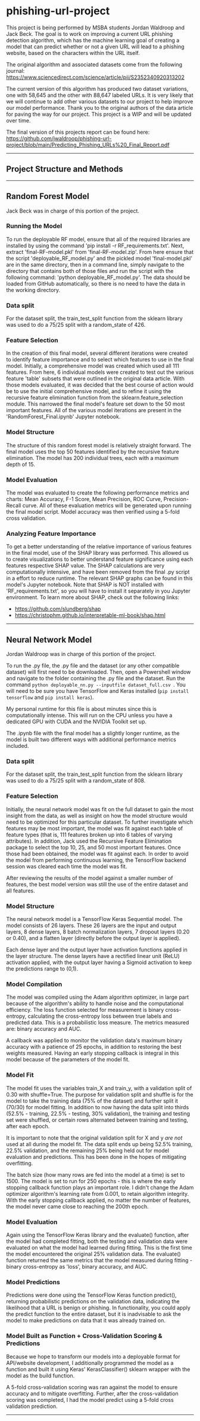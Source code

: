 # phishing-url-project
This project is being performed by MSBA students Jordan Waldroop and Jack Beck.
The goal is to work on improving a current URL phishing detection algorithm, which has the machine learning goal of creating a model that can predict whether or not a given URL will lead to a phishing website, based on the characters within the URL itself.

The original algorithm and associated datasets come from the following journal: https://www.sciencedirect.com/science/article/pii/S2352340920313202

The current version of this algorithm has produced two dataset variations, one with 58,645 and the other with 88,647 labeled URLs.
It is very likely that we will continue to add other various datasets to our project to help improve our model performance.
Thank you to the original authors of the data article for paving the way for our project.
This project is a WIP and will be updated over time.  

The final version of this projects report can be found here: https://github.com/jwaldroop/phishing-url-project/blob/main/Predicting_Phishing_URLs%20_Final_Report.pdf

---

## Project Structure and Methods

---

## Random Forest Model

Jack Beck was in charge of this portion of the project.

### Running the Model
To run the deployable RF model, ensure that all of the required libraries are installed by using the command 'pip install -r RF_requirements.txt'. Next, extract 'final-RF-model.pkl' from 'final-RF-model.zip'. From here ensure that the script 'deployable_RF_model.py' and the pickled model 'final-model.pkl' are in the same directory, then in a command line, simply navigate to the directory that contains both of those files and run the script with the following command: 'python deployable_RF_model.py'. The data should be loaded from GitHub automatically, so there is no need to have the data in the working directory.

### Data split
For the dataset split, the train_test_split function from the sklearn library was used to do a 75/25 split with a random_state of 426.

### Feature Selection
In the creation of this final model, several different iterations were created to identify feature importance and to select which features to use in the final model. Initially, a comprehensive model was created which used all 111 features. From here, 6 individual models were created to test out the various feature 'table' subsets that were outlined in the original data article. With those models evaluated, it was decided that the best course of action would be to use the initial comprehensive model, and to refine it using the recursive feature elimination function from the sklearn.feature_selection module. This narrowed the final model's feature set down to the 50 most important features. All of the various model iterations are present in the 'RandomForest_Final.ipynb' Jupyter notebook.

### Model Structure
The structure of this random forest model is relatively straight forward. The final model uses the top 50 features identified by the recursive feature elimination. The model has 200 individual trees, each with a maximum depth of 15.

### Model Evaluation
The model was evaluated to create the following performance metrics and charts: Mean Accuracy, F-1 Score, Mean Precision, ROC Curve, Precision-Recall curve. All of these evaluation metrics will be generated upon running the final model script. Model accuracy was then verified using a 5-fold cross validation.

### Analyzing Feature Importance
To get a better understanding of the relative importance of various features in the final model, use of the SHAP library was performed. This allowed us to create visualizations to better understand feature significance using each features respective SHAP value. The SHAP calculations are very computationally intensive, and have been removed from the final .py script in a effort to reduce runtime. The relevant SHAP graphs can be found in this model's Jupyter notebook. Note that SHAP is NOT installed with 'RF_requirements.txt', so you will have to install it separately in you Jupyter environment. To learn more about SHAP, check out the following links:
- https://github.com/slundberg/shap
- https://christophm.github.io/interpretable-ml-book/shap.html

---

## Neural Network Model

Jordan Waldroop was in charge of this portion of the project.


To run the .py file, the .py file and the dataset (or any other compatible dataset) will first need to be downloaded. Then, open a Powershell window and navigate to the folder containing the .py file and the dataset. Run the command ```python deployable_nn.py --inputfile dataset_full.csv ```. You will need to be sure you have TensorFlow and Keras installed (```pip install tensorflow``` and ```pip install keras```).

My personal runtime for this file is about  minutes since this is computationally intense. This will run on the CPU unless you have a dedicated GPU with CUDA and the NVIDIA Toolkit set up.

The .ipynb file with the final model has a slightly longer runtime, as the model is built two different ways with additional performance metrics included.

### Data split
For the dataset split, the train_test_split function from the sklearn library was used to do a 75/25 split with a random_state of 808.

### Feature Selection
Initially, the neural network model was fit on the full dataset to gain the most insight from the data, as well as insight on how the model structure would need to be optimized for this particular dataset. To further investigate which features may be most important, the model was fit against each table of feature types (that is, 111 features broken up into 6 tables of varying attributes). In addition, Jack used the Recursive Feature Elimination package to select the top 10, 25, and 50 most important features. Once those had been obtained, the model was fit against each. In order to avoid the model from performing continuous learning, the TensorFlow backend session was cleared each time the model was fit.

After reviewing the results of the model against a smaller number of features, the best model version was still the use of the entire dataset and all features.

### Model Structure
The neural network model is a TensorFlow Keras Sequential model. The model consists of 26 layers. These 26 layers are the input and output layers, 8 dense layers, 8 batch normalization layers, 7 dropout layers (0.20 or 0.40), and a flatten layer (directly before the output layer is applied).

Each dense layer and the output layer have activation functions applied in the layer structure. The dense layers have a rectified linear unit (ReLU) activation applied, with the output layer having a Sigmoid activation to keep the predictions range to (0,1).


### Model Compilation
The model was compiled using the Adam algorithm optimizer, in large part because of the algorithm's ability to handle noise and the computational efficiency. The loss function selected for measurement is binary cross-entropy, calculating the cross-entropy loss between true labels and predicted data. This is a probabilistic loss measure. The metrics measured are: binary accuracy and AUC.

A callback was applied to monitor the validation data's maximum binary accuracy with a patience of 25 epochs, in addition to restoring the best weights measured. Having an early stopping callback is integral in this model because of the parameters of the model fit.

### Model Fit
The model fit uses the variables train_X and train_y, with a validation split of 0.30 with shuffle=True. The purpose for validation split and shuffle is for the model to take the training data (75% of the dataset) and further split it (70/30) for model fitting. In addition to now having the data split into thirds (52.5% - training, 22.5% - testing, 30% validation), the training and testing set were shuffled, or certain rows alternated between training and testing, after each epoch.

It is important to note that the original validation split for X and y *are not* used at all during the model fit. The data split ends up being 52.5% training, 22.5% validation, and the remaining 25% being held out for model evaluation and predictions. This has been done in the hopes of mitigating overfitting.

The batch size (how many rows are fed into the model at a time) is set to 1500. The model is set to run for 250 epochs - this is where the early stopping callback function plays an important role. I didn't change the Adam optimizer algorithm's learning rate from 0.001, to retain algorithm integrity. With the early stopping callback applied, no matter the number of features, the model never came close to reaching the 200th epoch.

### Model Evaluation
Again using the TensorFlow Keras library and the evaluate() function, after the model had completed fitting, both the testing and validation data were evaluated on what the model had learned during fitting. This is the first time the model encountered the original 25% validation data. The evaluate() function returned the same metrics that the model measured during fitting - binary cross-entropy as 'loss', binary accuracy, and AUC.

### Model Predictions
Predictions were done using the TensorFlow Keras function predict(), returning probabilistic predictions on the validation data, indicating the likelihood that a URL is benign or phishing. In functionality, you could apply the predict function to the entire dataset, but it is inadvisable to ask the model to make predictions on data that it was already trained on.

### Model Built as Function + Cross-Validation Scoring & Predictions
Because we hope to transform our models into a deployable format for API/website development, I additionally programmed the model as a function and built it using Keras' KerasClassifier() sklearn wrapper with the model as the build function.

A 5-fold cross-validation scoring was ran against the model to ensure accuracy and to mitigate overfitting. Further, after the cross-validation scoring was completed, I had the model predict using a 5-fold cross validation prediction.


---
